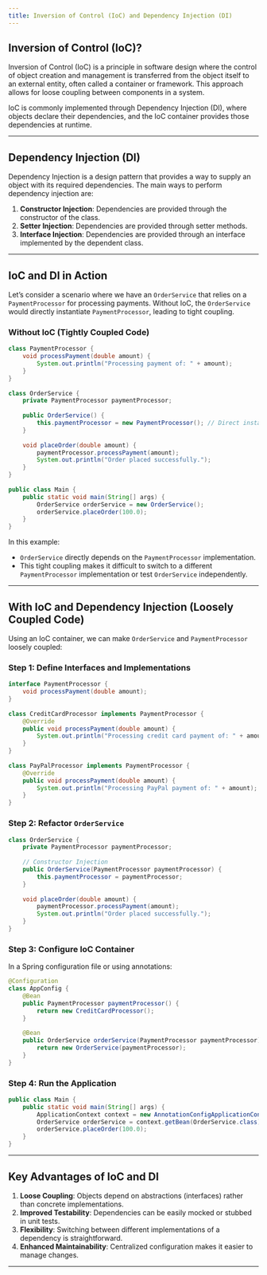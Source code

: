 ```yaml
---
title: Inversion of Control (IoC) and Dependency Injection (DI)
---
```


## Inversion of Control (IoC)?
Inversion of Control (IoC) is a principle in software design where the control of object creation and management is transferred
from the object itself to an external entity, often called a container or framework. This approach allows for loose coupling
between components in a system.

IoC is commonly implemented through Dependency Injection (DI), where objects declare their dependencies, and the IoC container
provides those dependencies at runtime.
 
---

## Dependency Injection (DI)
Dependency Injection is a design pattern that provides a way to supply an object with its required dependencies. The main ways
to perform dependency injection are:

1. **Constructor Injection**: Dependencies are provided through the constructor of the class.
2. **Setter Injection**: Dependencies are provided through setter methods.
3. **Interface Injection**: Dependencies are provided through an interface implemented by the dependent class.

---

## IoC and DI in Action
Let’s consider a scenario where we have an `OrderService` that relies on a `PaymentProcessor` for processing payments. Without 
IoC, the `OrderService` would directly instantiate `PaymentProcessor`, leading to tight coupling.

### Without IoC (Tightly Coupled Code)
```java
class PaymentProcessor {
    void processPayment(double amount) {
        System.out.println("Processing payment of: " + amount);
    }
}
 
class OrderService {
    private PaymentProcessor paymentProcessor;
 
    public OrderService() {
        this.paymentProcessor = new PaymentProcessor(); // Direct instantiation
    }
 
    void placeOrder(double amount) {
        paymentProcessor.processPayment(amount);
        System.out.println("Order placed successfully.");
    }
}
 
public class Main {
    public static void main(String[] args) {
        OrderService orderService = new OrderService();
        orderService.placeOrder(100.0);
    }
}
```
In this example:
- `OrderService` directly depends on the `PaymentProcessor` implementation.
- This tight coupling makes it difficult to switch to a different `PaymentProcessor` implementation or test `OrderService` independently.

---

## With IoC and Dependency Injection (Loosely Coupled Code)
Using an IoC container, we can make `OrderService` and `PaymentProcessor` loosely coupled:

### Step 1: Define Interfaces and Implementations
```java
interface PaymentProcessor {
    void processPayment(double amount);
}
 
class CreditCardProcessor implements PaymentProcessor {
    @Override
    public void processPayment(double amount) {
        System.out.println("Processing credit card payment of: " + amount);
    }
}
 
class PayPalProcessor implements PaymentProcessor {
    @Override
    public void processPayment(double amount) {
        System.out.println("Processing PayPal payment of: " + amount);
    }
}
```

### Step 2: Refactor `OrderService`
```java
class OrderService {
    private PaymentProcessor paymentProcessor;
 
    // Constructor Injection
    public OrderService(PaymentProcessor paymentProcessor) {
        this.paymentProcessor = paymentProcessor;
    }
 
    void placeOrder(double amount) {
        paymentProcessor.processPayment(amount);
        System.out.println("Order placed successfully.");
    }
}
```

### Step 3: Configure IoC Container
In a Spring configuration file or using annotations:

```java
@Configuration
class AppConfig {
    @Bean
    public PaymentProcessor paymentProcessor() {
        return new CreditCardProcessor();
    }
 
    @Bean
    public OrderService orderService(PaymentProcessor paymentProcessor) {
        return new OrderService(paymentProcessor);
    }
}
```

### Step 4: Run the Application
```java
public class Main {
    public static void main(String[] args) {
        ApplicationContext context = new AnnotationConfigApplicationContext(AppConfig.class);
        OrderService orderService = context.getBean(OrderService.class);
        orderService.placeOrder(100.0);
    }
}
```
 
---

## Key Advantages of IoC and DI
1. **Loose Coupling**: Objects depend on abstractions (interfaces) rather than concrete implementations.
2. **Improved Testability**: Dependencies can be easily mocked or stubbed in unit tests.
3. **Flexibility**: Switching between different implementations of a dependency is straightforward.
4. **Enhanced Maintainability**: Centralized configuration makes it easier to manage changes.

---
 

